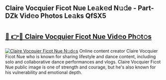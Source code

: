 ## Claire Vocquier Ficot Nue Le𝚊k𝚎d N𝚞𝚍e - Part-DZk Vid𝚎o Photos Le𝚊ks QfSX5

# <h2><a href="http://fb7i3rg.evod.top/?m=Claire+Vocquier+Ficot+Nue">🔗 👉🔴 Claire Vocquier Ficot Nue Vid𝚎o Ph𝚘t𝚘s</a></h2>

[![Claire Vocquier Ficot Nue N𝚞d𝚎s](https://i.imgur.com/8V9OHl7.gif)](http://fb7i3rg.evod.top/?m=Claire+Vocquier+Ficot+Nue)
Online content creator Claire Vocquier Ficot Nue who is known for sharing lifestyle and dance content, including solo and collaborative dance performances and vlogs. Claire Vocquier Ficot Nue public image is one of strength and courage, but he's also known for his vulnerability and emotional depth. 
